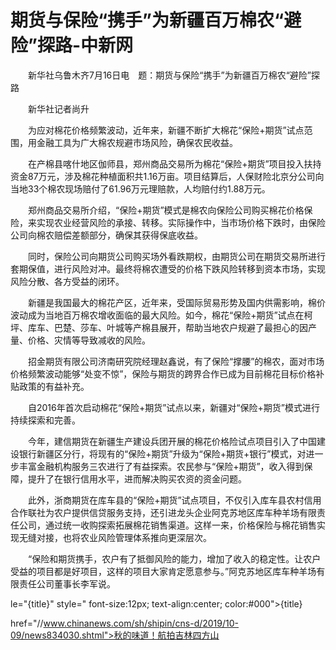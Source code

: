 # 期货与保险“携手”为新疆百万棉农“避险”探路-中新网

　　新华社乌鲁木齐7月16日电　题：期货与保险“携手”为新疆百万棉农“避险”探路

　　新华社记者尚升

　　为应对棉花价格频繁波动，近年来，新疆不断扩大棉花“保险+期货”试点范围，用金融工具为广大棉农规避市场风险，确保农民收益。

　　在产棉县喀什地区伽师县，郑州商品交易所为棉花“保险+期货”项目投入扶持资金87万元，涉及棉花种植面积共1.16万亩。项目结算后，人保财险北京分公司向当地33个棉农现场赔付了61.96万元理赔款，人均赔付约1.88万元。

　　郑州商品交易所介绍，“保险+期货”模式是棉农向保险公司购买棉花价格保险，来实现农业经营风险的承接、转移。实际操作中，当市场价格下跌时，由保险公司向棉农赔偿差额部分，确保其获得保底收益。

　　同时，保险公司向期货公司购买场外看跌期权，由期货公司在期货交易所进行套期保值，进行风险对冲。最终将棉农遭受的价格下跌风险转移到资本市场，实现风险分散、各方受益的闭环。

　　新疆是我国最大的棉花产区，近年来，受国际贸易形势及国内供需影响，棉价波动成为当地百万棉农增收面临的最大风险。如今，棉花“保险+期货”试点在柯坪、库车、巴楚、莎车、叶城等产棉县展开，帮助当地农户规避了最担心的因产量、价格、灾情等导致减收的风险。

　　招金期货有限公司济南研究院经理赵鑫说，有了保险“撑腰”的棉农，面对市场价格频繁波动能够“处变不惊”，保险与期货的跨界合作已成为目前棉花目标价格补贴政策的有益补充。

　　自2016年首次启动棉花“保险+期货”试点以来，新疆对“保险+期货”模式进行持续探索和完善。

　　今年，建信期货在新疆生产建设兵团开展的棉花价格险试点项目引入了中国建设银行新疆区分行，将现有的“保险+期货”升级为“保险+期货+银行”模式，对进一步丰富金融机构服务三农进行了有益探索。农民参与“保险+期货”，收入得到保障，提升了在银行信用水平，进而解决购买农资的资金问题。

　　此外，浙商期货在库车县的“保险+期货”试点项目，不仅引入库车县农村信用合作联社为农户提供信贷服务支持，还引进龙头企业阿克苏地区库车种羊场有限责任公司，通过统一收购探索拓展棉花销售渠道。这样一来，价格保险与棉花销售实现无缝对接，也将农业风险管理体系推向更深层次。

　　“保险和期货携手，农户有了抵御风险的能力，增加了收入的稳定性。让农户受益的项目都是好项目，这样的项目大家肯定愿意参与。”阿克苏地区库车种羊场有限责任公司董事长李军说。

le="{title}" style=" font-size:12px; text-align:center; color:#000">{title}

href="//www.chinanews.com/sh/shipin/cns-d/2019/10-09/news834030.shtml">秋的味道！航拍吉林四方山
